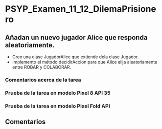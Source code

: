 # PSYP_Examen_11_12_DilemaPrisionero

## Añadan un nuevo jugador Alice que responda aleatoriamente.

* Creo una clase JugadorAlice que extiende dela clase Jugador.
* Implemento el método decidirAccion para que Alice elija aleatoriamente entre ROBAR y COLABORAR.

### Comentarios acerca de la tarea



### Prueba de la tarea en modelo Pixel 8 API 35



### Prueba de la tarea en modelo Pixel Fold API 


## Comentarios


